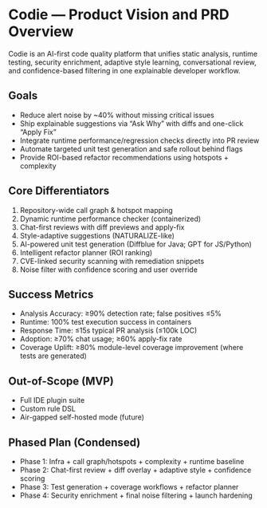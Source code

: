 # Codie — Product Vision and PRD Overview

Codie is an AI-first code quality platform that unifies static analysis, runtime testing, security enrichment, adaptive style learning, conversational review, and confidence-based filtering in one explainable developer workflow.

## Goals
- Reduce alert noise by ~40% without missing critical issues
- Ship explainable suggestions via “Ask Why” with diffs and one-click “Apply Fix”
- Integrate runtime performance/regression checks directly into PR review
- Automate targeted unit test generation and safe rollout behind flags
- Provide ROI-based refactor recommendations using hotspots + complexity

## Core Differentiators
1. Repository-wide call graph & hotspot mapping
2. Dynamic runtime performance checker (containerized)
3. Chat-first reviews with diff previews and apply-fix
4. Style-adaptive suggestions (NATURALIZE-like)
5. AI-powered unit test generation (Diffblue for Java; GPT for JS/Python)
6. Intelligent refactor planner (ROI ranking)
7. CVE-linked security scanning with remediation snippets
8. Noise filter with confidence scoring and user override

## Success Metrics
- Analysis Accuracy: ≥90% detection rate; false positives ≤5%
- Runtime: 100% test execution success in containers
- Response Time: ≤15s typical PR analysis (≤100k LOC)
- Adoption: ≥70% chat usage; ≥60% apply-fix rate
- Coverage Uplift: ≥80% module-level coverage improvement (where tests are generated)

## Out-of-Scope (MVP)
- Full IDE plugin suite
- Custom rule DSL
- Air-gapped self-hosted mode (future)

## Phased Plan (Condensed)
- Phase 1: Infra + call graph/hotspots + complexity + runtime baseline
- Phase 2: Chat-first review + diff overlay + adaptive style + confidence scoring
- Phase 3: Test generation + coverage workflows + refactor planner
- Phase 4: Security enrichment + final noise filtering + launch hardening
